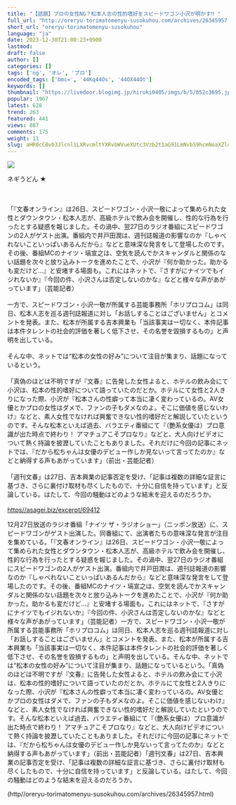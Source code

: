```yaml
---
title: "【話題】プロの女性NG？松本人志の性的嗜好をスピードワゴン小沢が明かす‼ "
full_url: "http://oreryu-torimatomenyu-susokuhou.com/archives/26345957.html"
short_url: "oreryu-torimatomenyu-susokuhou"
language: "ja"
date: 2023-12-30T21:00:23+0900
lastmod: 
draft: false
author: []
categories: []
tags: ['ng', 'オレ', 'プロ']
encoded_tags: ['bmc=', '44Kq44Os', '44OX44Ot']
keywords: []
thumbnail: "https://livedoor.blogimg.jp/hiroki0405/imgs/b/5/b52c3695.jpg"
popular: 1967
latest: 628
trend: 263
featured: 441
views: 887
comments: 175
weight: 11
slug: aHR0cC8vb3Jlcnl1LXRvcmltYXRvbWVueXUtc3Vzb2t1aG91LmNvbS9hcmNoaXZlcy8yNjM0NTk1Ny5odG1s
---
```


![](https://livedoor.blogimg.jp/hiroki0405/imgs/b/5/b52c3695.jpg)

<div><p>ネギうどん ★ </p><br> <br> 「『文春オンライン』は26日、スピードワゴン・小沢一敬によって集められた女性とダウンタウン・松本人志が、高級ホテルで飲み会を開催し、性的な行為を行ったとする疑惑を報じました。その渦中、翌27日のラジオ番組にスピードワゴンの2人がゲスト出演。番組内で井戸田潤は、週刊誌報道の影響なのか『しゃべれないこといっぱいあるんだから』などと意味深な発言をして登場したのです。その後、番組MCのナイツ・塙宣之は、空気を読んでかスキャンダルと関係のない話題を次々と放り込みトークを進めたことで、小沢が『何か助かった。助かるも変だけど…』と安堵する場面も。これにはネットで、『さすがにナイツでもイジれないか』『今回の件、小沢さんは否定しないのかな』などと様々な声があがっています」（芸能記者） <br> <br> 一方で、スピードワゴン・小沢一敬が所属する芸能事務所「ホリプロコム」は同日、松本人志を巡る週刊誌報道に対し「お話しすることはございません」とコメントを発表。また、松本が所属する吉本興業も「当該事実は一切なく、本件記事は本件タレントの社会的評価を著しく低下させ、その名誉を毀損するもの」と声明を出している。 <br> <br> そんな中、ネットでは“松本の女性の好み”について注目が集まり、話題になっているという。 <br> <br> 「真偽のほどは不明ですが『文春』に告発した女性よると、ホテルの飲み会にて小沢は、松本の性的嗜好について語っていたのだとか。ホテルにて女性と2人きりになった際、小沢が『松本さんの性癖って本当に凄く変わっているの。AV女優とかプロの女性はダメで、ファンの子もダメなのよ。そこに価値を感じないわけ』などと、素人女性でなければ興奮できない性的嗜好だと解説していたというのです。そんな松本といえば過去、バラエティ番組にて『（艶系女優は）プロ意識が出た時点で終わり！ アマチュアこそプロなり』などと、大人向けビデオについて熱く持論を披瀝していたこともありました。それだけに今回の記事にネットでは、『だから松ちゃんは女優のデビュー作しか見ないって言ってたのか』などと納得する声もあがっています」（前出・芸能記者） <br> <br> 「週刊文春」は27日、吉本興業の記事否定を受け、「記事は複数の詳細な証言に基づき、さらに裏付け取材も尽くしたもので、十分に自信を持っています」と反論している。はたして、今回の騒動はどのような結末を迎えるのだろうか。 <br> <br> <a target='_blank' href='https//asagei.biz/excerpt/69412'>https//asagei.biz/excerpt/69412</a> <p>12月27日放送のラジオ番組「ナイツ ザ・ラジオショー」（ニッポン放送）に、スピードワゴンがゲスト出演した。同番組にて、出演者たちの意味深な発言が注目を集めている。「『文春オンライン』は26日、スピードワゴン・小沢一敬によって集められた女性とダウンタウン・松本人志が、高級ホテルで飲み会を開催し、性的な行為を行ったとする疑惑を報じました。その渦中、翌27日のラジオ番組にスピードワゴンの2人がゲスト出演。番組内で井戸田潤は、週刊誌報道の影響なのか『しゃべれないこといっぱいあるんだから』などと意味深な発言をして登場したのです。その後、番組MCのナイツ・塙宣之は、空気を読んでかスキャンダルと関係のない話題を次々と放り込みトークを進めたことで、小沢が『何か助かった。助かるも変だけど…』と安堵する場面も。これにはネットで、『さすがにナイツでもイジれないか』『今回の件、小沢さんは否定しないのかな』などと様々な声があがっています」（芸能記者）一方で、スピードワゴン・小沢一敬が所属する芸能事務所「ホリプロコム」は同日、松本人志を巡る週刊誌報道に対し「お話しすることはございません」とコメントを発表。また、松本が所属する吉本興業も「当該事実は一切なく、本件記事は本件タレントの社会的評価を著しく低下させ、その名誉を毀損するもの」と声明を出している。そんな中、ネットでは“松本の女性の好み”について注目が集まり、話題になっているという。「真偽のほどは不明ですが『文春』に告発した女性よると、ホテルの飲み会にて小沢は、松本の性的嗜好について語っていたのだとか。ホテルにて女性と2人きりになった際、小沢が『松本さんの性癖って本当に凄く変わっているの。AV女優とかプロの女性はダメで、ファンの子もダメなのよ。そこに価値を感じないわけ』などと、素人女性でなければ興奮できない性的嗜好だと解説していたというのです。そんな松本といえば過去、バラエティ番組にて『（艶系女優は）プロ意識が出た時点で終わり！ アマチュアこそプロなり』などと、大人向けビデオについて熱く持論を披瀝していたこともありました。それだけに今回の記事にネットでは、『だから松ちゃんは女優のデビュー作しか見ないって言ってたのか』などと納得する声もあがっています」（前出・芸能記者）「週刊文春」は27日、吉本興業の記事否定を受け、「記事は複数の詳細な証言に基づき、さらに裏付け取材も尽くしたもので、十分に自信を持っています」と反論している。はたして、今回の騒動はどのような結末を迎えるのだろうか。</p></div>

(http//oreryu-torimatomenyu-susokuhou.com/archives/26345957.html)
